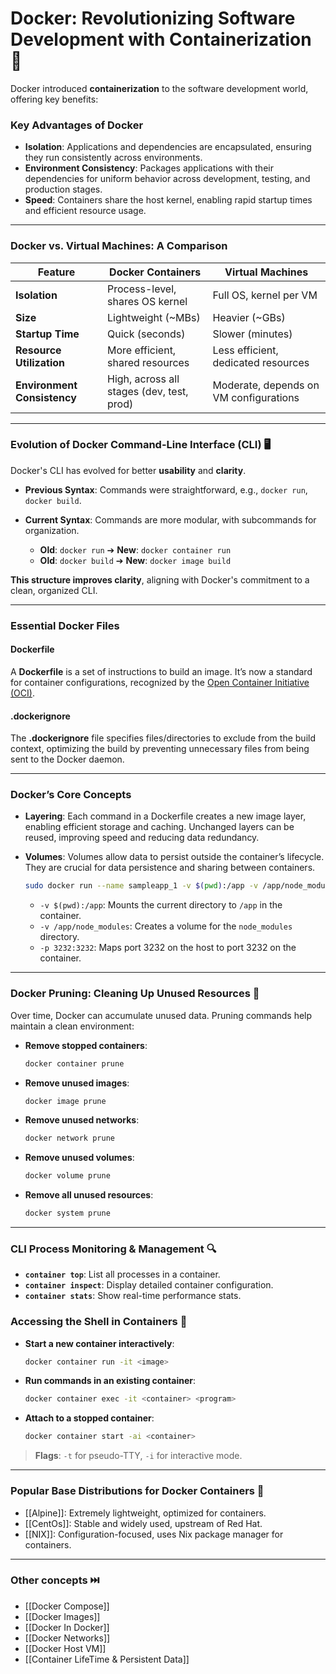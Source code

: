 # Docker: Revolutionizing Software Development with Containerization 🐳

Docker introduced **containerization** to the software development world, offering key benefits:

### Key Advantages of Docker

- **Isolation**: Applications and dependencies are encapsulated, ensuring they run consistently across environments.
- **Environment Consistency**: Packages applications with their dependencies for uniform behavior across development, testing, and production stages.
- **Speed**: Containers share the host kernel, enabling rapid startup times and efficient resource usage.

---

### Docker vs. Virtual Machines: A Comparison

| Feature                  | Docker Containers                           | Virtual Machines            |
|--------------------------|---------------------------------------------|-----------------------------|
| **Isolation**            | Process-level, shares OS kernel            | Full OS, kernel per VM      |
| **Size**                 | Lightweight (~MBs)                         | Heavier (~GBs)              |
| **Startup Time**         | Quick (seconds)                            | Slower (minutes)            |
| **Resource Utilization** | More efficient, shared resources           | Less efficient, dedicated resources |
| **Environment Consistency** | High, across all stages (dev, test, prod) | Moderate, depends on VM configurations |

---

### Evolution of Docker Command-Line Interface (CLI) 🖥️

Docker's CLI has evolved for better **usability** and **clarity**.

- **Previous Syntax**: Commands were straightforward, e.g., `docker run`, `docker build`.
- **Current Syntax**: Commands are more modular, with subcommands for organization.

  - **Old**: `docker run` ➔ **New**: `docker container run`
  - **Old**: `docker build` ➔ **New**: `docker image build`

**This structure improves clarity**, aligning with Docker's commitment to a clean, organized CLI.

---

### Essential Docker Files

#### **Dockerfile**
A **Dockerfile** is a set of instructions to build an image. It’s now a standard for container configurations, recognized by the [Open Container Initiative (OCI)](https://opencontainers.org).

#### **.dockerignore**
The **.dockerignore** file specifies files/directories to exclude from the build context, optimizing the build by preventing unnecessary files from being sent to the Docker daemon.

---

### Docker’s Core Concepts

- **Layering**: Each command in a Dockerfile creates a new image layer, enabling efficient storage and caching. Unchanged layers can be reused, improving speed and reducing data redundancy.
  
- **Volumes**: Volumes allow data to persist outside the container’s lifecycle. They are crucial for data persistence and sharing between containers.

  ```bash
  sudo docker run --name sampleapp_1 -v $(pwd):/app -v /app/node_modules -p 3232:3232 sampleapp
  ```
  - `-v $(pwd):/app`: Mounts the current directory to `/app` in the container.
  - `-v /app/node_modules`: Creates a volume for the `node_modules` directory.
  - `-p 3232:3232`: Maps port 3232 on the host to port 3232 on the container.

---

### Docker Pruning: Cleaning Up Unused Resources 🧹

Over time, Docker can accumulate unused data. Pruning commands help maintain a clean environment:

- **Remove stopped containers**:
  ```bash
  docker container prune
  ```
- **Remove unused images**:
  ```bash
  docker image prune
  ```
- **Remove unused networks**:
  ```bash
  docker network prune
  ```
- **Remove unused volumes**:
  ```bash
  docker volume prune
  ```
- **Remove all unused resources**:
  ```bash
  docker system prune
  ```

---

### CLI Process Monitoring & Management 🔍

- **`container top`**: List all processes in a container.
- **`container inspect`**: Display detailed container configuration.
- **`container stats`**: Show real-time performance stats.

### Accessing the Shell in Containers 🐚

- **Start a new container interactively**:
  ```bash
  docker container run -it <image>
  ```
- **Run commands in an existing container**:
  ```bash
  docker container exec -it <container> <program>
  ```
- **Attach to a stopped container**:
  ```bash
  docker container start -ai <container>
  ```

> **Flags**: `-t` for pseudo-TTY, `-i` for interactive mode.

---

### Popular Base Distributions for Docker Containers 🐧

- [[Alpine]]: Extremely lightweight, optimized for containers.
- [[CentOs]]: Stable and widely used, upstream of Red Hat.
- [[NIX]]: Configuration-focused, uses Nix package manager for containers.

---
### Other concepts ⏭️
- [[Docker Compose]]
- [[Docker Images]]
- [[Docker In Docker]]
- [[Docker Networks]]
- [[Docker Host VM]]
- [[Container LifeTime & Persistent Data]]